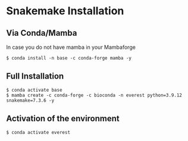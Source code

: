 
# **Snakemake Installation**

## **Via Conda/Mamba**

In case you do not have mamba in your Mambaforge
```
$ conda install -n base -c conda-forge mamba -y
```

## **Full Installation**
```
$ conda activate base
$ mamba create -c conda-forge -c bioconda -n everest python=3.9.12 snakemake=7.3.6 -y
```

## **Activation of the environment**
```
$ conda activate everest
```
